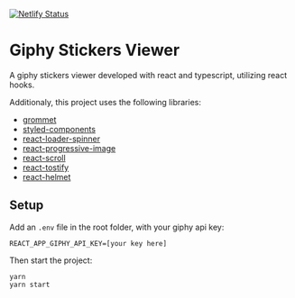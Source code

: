 [![Netlify Status](https://api.netlify.com/api/v1/badges/2442892a-1996-4c4b-bdd7-d94281143f57/deploy-status)](https://app.netlify.com/sites/giphy-stickers/deploys)

# Giphy Stickers Viewer


A giphy stickers viewer developed with react and typescript, utilizing react hooks.

Additionaly, this project uses the following libraries: 

- [grommet](https://v2.grommet.io/)
- [styled-components](https://www.styled-components.com/)
- [react-loader-spinner](https://www.npmjs.com/package/react-loader-spinner)
- [react-progressive-image](https://github.com/FormidableLabs/react-progressive-image)
- [react-scroll](https://github.com/fisshy/react-scroll)
- [react-tostify](https://github.com/fkhadra/react-toastify)
- [react-helmet](https://github.com/nfl/react-helmet)

## Setup

Add an `.env` file in the root folder, with your giphy api key:

```
REACT_APP_GIPHY_API_KEY=[your key here]
```

Then start the project:

```
yarn
yarn start
```
